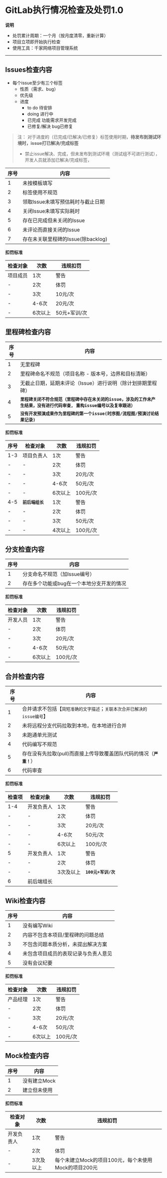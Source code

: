 # GitLab执行情况检查及处罚1.0

**说明**

- 处罚累计周期：一个月（按月度清零，重新计算）
- 项目立项即开始执行检查
- 使用工具：千家网络项目管理系统

---

## Issues检查内容

- 每个issue至少有三个标签
    - 性质（需求、bug）
    - 优先级 
    - 进度
        - to do 待安排
        - doing 进行中
        - 已完成 功能需求开发完成
        - 已修复/解决 bug已修复
> 注： 对于进度的（已完成/已解决/已修复）标签使用时期，**待发布到测试环境时，issue打已解决/完成标签**
> - 禁止issue解决、完成，但未发布到测试环境（测试组不可进行测试），开发人员就添加已解决/完成标签，

|序号|内容|
|-|-|
|1|未按模板填写|
|2|标签使用不规范|
|3|领取Issue未填写预估耗时与截止日期|
|4|关闭Issue未填写实际耗时|
|5|存在已完成但未关闭的Issue|
|6|未评论而直接关闭的Issue|
|7|存在未关联里程碑的Issue(除backlog)|



**扣罚标准**

|检查对象|次数|违规扣罚|
|-|-|-|
|项目成员|1次|警告|
|-|2次|体罚|
|-|3次|10元/次|
|-|4-6次|20元/次|
|-|6次以上|50元+军训/次|

## 里程碑检查内容

|序号|内容|
|-|-|
|1|无里程碑|
|2|里程碑命名不规范（项目名称 - 版本号，边界和目标清晰）|
|3|无截止日期，延期未评论（Issue）进行说明（除计划排期里程碑）|
|4|**`里程碑关闭不符合规范（里程碑中存在未关闭的issue，涉及的工作未产生结果，没有进行代码审查, 重构issue编号以及复审跟进）`**|
|5|**`没有开发预演成果作为里程碑的第一个issue(时序图/流程图/预演讨论结果记录)`**|

**扣罚标准**

|序号|检查对象|次数|违规扣罚|
|-|-|-|-|
|1-3|项目负责人|1次|警告
|-|-|2次|体罚|
|-|-|3次|20元/次|
|-|-|4-6次|50元/次|
|-|-|6次以上|100元/次|
|4-5|**`前后端组长`**|1次|警告|
|-|-|2次|体罚|
|-|-|3次|50元/次|
|-|-|4次以上|100元/次|


## 分支检查内容

|序号|内容|
|-|-|
|1|分支命名不规范（加Issue编号）|
|2|存在多个功能或bug在一个本地分支开发的情况|

**扣罚标准**

|检查对象|次数|违规扣罚|
|-|-|-|
|开发人员|1次|警告|
|-|2次|体罚|
|-|3次|20元/次|
|-|4-6次|50元/次|
|-|6次以上|100元/次|

## 合并检查内容

|序号|内容|
|-|-|
|1|合并请求不包括【`简短准确的文字描述`；`关联本次合并已解决的issue编号`】|
|2|未将远程分支代码拉取到本地，在本地进行合并|
|3|未跑通单元测试|
|4|代码编写不规范|
|5|存在没有先拉取(pull)而直接上传导致覆盖团队代码的情况（**`严重！`**）|
|6|代码审查|

**扣罚标准**

|检查项|检查对象|次数|违规扣罚|
|-|-|-|-|
|1-4|开发负责人|1次|警告|
|-|-|2次|体罚|
|-|-|3次|20元/次|
|-|-|4-6次|50元/次|
|-|-|6次以上|100元/次|
|5|开发负责人|1次|警告|
|-|-|2次|体罚|
|-|-|3次及以上|**`100元+军训/次`**|
|6|前后端组长|

## Wiki检查内容

|序号|内容|
|-|-|
|1|没有编写Wiki|
|2|内容不包含本项目/里程碑的问题总结|
|3|不包含问题本质分析，未提出解决方案|
|4|未包含项目成员的表现记录与负责人意见|
|5|没有会议纪要|

**扣罚标准**

|检查对象|次数|违规扣罚|
|-|-|-|
|产品经理|1次|警告|
|-|2次|体罚|
|-|3次|20元/次|
|-|4-6次|50元/次|
|-|6次以上|100元/次|

## Mock检查内容

|序号|内容|
|-|-|
|1|没有建立Mock|
|2|建立但未使用|

**扣罚标准**

|检查对象|次数|违规扣罚|
|-|-|-|
|开发负责人|1次|警告|
|-|2次|体罚|
|-|3次及以上|每个未建立Mock的项目100元，每个未使用Mock的项目200元|
